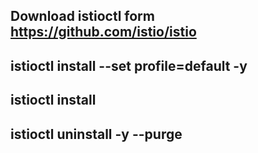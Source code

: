 <!-- # 3. Install ISTIO -->


## Download istioctl form  https://github.com/istio/istio
## istioctl install --set profile=default -y
## istioctl install
## istioctl uninstall -y --purge